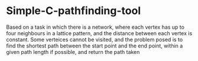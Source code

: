 # Simple-C-pathfinding-tool

Based on a task in which there is a network, where each vertex has up to four neighbours in a lattice pattern, and the distance between each vertex is constant. Some verteices cannot be visited, and the problem posed is to find the shortest path between the start point and the end point, within a given path length if possible, and return the path taken
